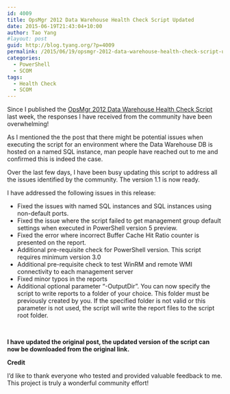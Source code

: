```yaml
---
id: 4009
title: OpsMgr 2012 Data Warehouse Health Check Script Updated
date: 2015-06-19T21:43:04+10:00
author: Tao Yang
#layout: post
guid: http://blog.tyang.org/?p=4009
permalink: /2015/06/19/opsmgr-2012-data-warehouse-health-check-script-updated/
categories:
  - PowerShell
  - SCOM
tags:
  - Health Check
  - SCOM
---
```

Since I published the <a href="http://blog.tyang.org/2015/06/11/opsmgr-2012-data-warehouse-health-check-script/" target="_blank">OpsMgr 2012 Data Warehouse Health Check Script</a> last week, the responses I have received from the community have been overwhelming!

As I mentioned the the post that there might be potential issues when executing the script for an environment where the Data Warehouse DB is hosted on a named SQL instance, man people have reached out to me and confirmed this is indeed the case.

Over the last few days, I have been busy updating this script to address all the issues identified by the community. The version 1.1 is now ready.

I have addressed the following issues in this release:
<ul>
	<li>Fixed the issues with named SQL instances and SQL instances using non-default ports.</li>
	<li>Fixed the issue where the script failed to get management group default settings when executed in PowerShell version 5 preview.</li>
	<li>Fixed the error where incorrect Buffer Cache Hit Ratio counter is presented on the report.</li>
	<li>Additional pre-requisite check for PowerShell version. This script requires minimum version 3.0</li>
	<li>Additional pre-requisite check to test WinRM and remote WMI connectivity to each management server</li>
	<li>Fixed minor typos in the reports</li>
	<li>Additional optional parameter “-OutputDir”. You can now specify the script to write reports to a folder of your choice. This folder must be previously created by you. If the specified folder is not valid or this parameter is not used, the script will write the report files to the script root folder.</li>
</ul>
&nbsp;

<strong>I have updated the original post, the updated version of the script can now be downloaded from the original link.</strong>

<strong>Credit</strong>

I’d like to thank everyone who tested and provided valuable feedback to me. This project is truly a wonderful community effort!